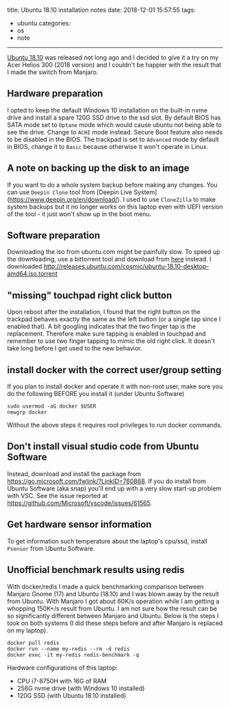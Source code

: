 title: Ubuntu 18.10 installation notes
date: 2018-12-01 15:57:55
tags:
- ubuntu
categories:
- os
- note
---
[Ubuntu 18.10](https://www.ubuntu.com/download/alternative-downloads) was released not long ago and I decided to give it a try on my Acer Helios 300 (2018 version) and I couldn't be happier with the result that I made the switch from Manjaro.

## Hardware preparation
I opted to keep the default Windows 10 installation on the built-in nvme drive and install a spare 120G SSD drive to the ssd slot. By default BIOS has SATA mode set to `Optane` mode which would cause ubuntu not being able to see the drive. Change to `ACHI` mode instead. Secure Boot feature also needs to be disabled in the BIOS. The trackpad is set to `Advanced` mode by default in BIOS, change it to `Basic` because otherwise it won't operate in Linux.


## A note on backing up the disk to an image
If you want to do a whole system backup before making any changes. You can use `Deepin Clone` tool from [Deepin Live System] (https://www.deepin.org/en/download/). I used to use `CloneZilla` to make system backups but it no longer works on this laptop even with UEFI version of the tool - it just won't show up in the boot menu.


## Software preparation
Downloading the iso from ubuntu.com might be painfully slow. To speed up the downloading, use a bittorrent tool and download from [here](http://releases.ubuntu.com/cosmic/) instead. I downloaded http://releases.ubuntu.com/cosmic/ubuntu-18.10-desktop-amd64.iso.torrent


## "missing" touchpad right click button
Upon reboot after the installation, I found that the right button on the trackpad behaves exactly the same as the left button (or a single tap since I enabled that). A bit googling indicates that the two finger tap is the replacement. Therefore make sure tapping is enabled in touchpad and remember to use two finger tapping to mimic the old right click. It doesn't take long before I get used to the new behavior.


## install docker with the correct user/group setting
If you plan to install docker and operate it with non-root user, make sure you do the following BEFORE you install it (under Ubuntu Software)
```
sudo usermod -aG docker $USER
newgrp docker
```

Without the above steps it requires root privileges to run docker commands.


## Don't install visual studio code from Ubuntu Software
Instead, download and install the package from https://go.microsoft.com/fwlink/?LinkID=760868.
If you do install from Ubuntu Software (aka snap) you'll end up with a very slow start-up problem with VSC. See the issue reported at https://github.com/Microsoft/vscode/issues/61565.


## Get hardware sensor information
To get information such temperature about the laptop's cpu/ssd, install `Psensor` from Ubuntu Software.


## Unofficial benchmark results using redis
With docker/redis I made a quick benchmarking comparison between Manjaro Gnome (17) and Ubuntu (18.10) and I was blown away by the result from Ubuntu. With Manjaro I got about 60K/s operation while I am getting a whopping 150K+/s result from Ubuntu. I am not sure how the result can be so significantly different between Manjaro and Ubuntu. Below is the steps I took on both systems (I did these steps before and after Manjaro is replaced on my laptop).
```
docker pull redis
docker run --name my-redis --rm -d redis
docker exec -it my-redis redis-benchmark -q
```
Hardware configurations of this laptop:

- CPU i7-8750H with 16G of RAM
- 256G nvme drive (with Windows 10 installed)
- 120G SSD (with Ubuntu 18.10 installed)